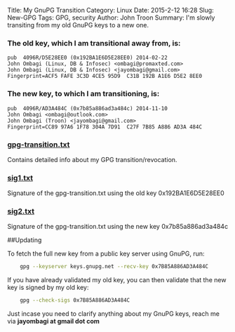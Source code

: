 Title: My GnuPG Transition
Category: Linux
Date: 2015-2-12 16:28
Slug: New-GPG
Tags: GPG, security
Author: John Troon
Summary: I'm slowly transiting from my old GnuPG keys to a new one.



### The old key, which I am transitional away from, is:

	pub  4096R/D5E28EE0 (0x192BA1E6D5E28EE0) 2014-02-22 
  	John Ombagi (Linux, DB & Infosec) <ombagi@promaxted.com>
	John Ombagi (Linux, DB & Infosec) <jayombagi@gmail.com>
 	Fingerprint=ACF5 FAFE 3C3D 4CE5 95D9  C31B 192B A1E6 D5E2 8EE0 

### The new key, to which I am transitioning, is:

	pub  4096R/AD3A484C (0x7b85a886ad3a484c) 2014-11-10 
	John Ombagi <ombagi@outlook.com>
	John Ombagi (Troon) <jayombagi@gmail.com>
	Fingerprint=CC89 97A6 1F78 304A 7D91  C27F 7B85 A886 AD3A 484C 

### [gpg-transition.txt](https://raw.githubusercontent.com/JohnTroony/My-GPG-key-transition/master/gpg-transition.txt) 
 Contains detailed info about my GPG transition/revocation.

### [sig1.txt](https://raw.githubusercontent.com/JohnTroony/My-GPG-key-transition/master/sig1.txt)
 Signature of the gpg-transition.txt using the old key 0x192BA1E6D5E28EE0

### [sig2.txt](https://raw.githubusercontent.com/JohnTroony/My-GPG-key-transition/master/sig2.txt)
 Signature of the gpg-transition.txt using the new key 0x7b85a886ad3a484c



##Updating

To fetch the full new key from a public key server using GnuPG, run:

```bash
	gpg --keyserver keys.gnupg.net --recv-key 0x7B85A886AD3A484C
```

If you have already validated my old key, you can then validate that the
new key is signed by my old key:

```bash
	gpg --check-sigs 0x7B85A886AD3A484C
```
Just incase you need to clarify anything about my GnuPG keys, reach me via **jayombagi at gmail dot com**

